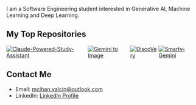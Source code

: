 I am a Software Engineering student interested in Generative AI, Machine Learning and Deep Learning.

## My Top Repositories
<div style="display: flex; justify-content: space-between;">
    <a href="https://github.com/g-hano/Claude-Powered-Study-Assistant">
        <img src="https://github-readme-stats.vercel.app/api/pin/?username=g-hano&repo=Claude-Powered-Study-Assistant&hide_title=false" alt="Claude-Powered-Study-Assistant">
    </a>
    <a href="https://github.com/g-hano/Gemini-to-Image">
        <img src="https://github-readme-stats.vercel.app/api/pin/?username=g-hano&repo=Gemini-to-Image&hide_title=false" alt="Gemini to Image">
    </a>
    <a href="https://github.com/g-hano/DiscoVery">
        <img src="https://github-readme-stats.vercel.app/api/pin/?username=g-hano&repo=DiscoVery&hide_title=false" alt="DiscoVery">
    </a>
    <a href="https://github.com/g-hano/Smarty-Gemini">
        <img src="https://github-readme-stats.vercel.app/api/pin/?username=g-hano&repo=Smarty-Gemini&hide_title=false" alt="Smarty-Gemini">
    </a>
</div>

## Contact Me
- Email: mcihan.yalcin@outlook.com
- LinkedIn: [LinkedIn Profile](https://www.linkedin.com/in/chanyalcin)
